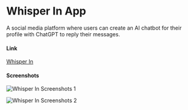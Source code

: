 # Whisper In App

A social media platform where users can create an AI chatbot for their profile with ChatGPT to reply their messages.

#### Link
[Whisper In](https://whisperin.edwinlee.dev)

#### Screenshots
![Whisper In Screenshots 1](https://www.edwinlee.dev/projects/whisperin/whisperin-1.png)

![Whisper In Screenshots 2](https://www.edwinlee.dev/projects/whisperin/whisperin-2.png)
